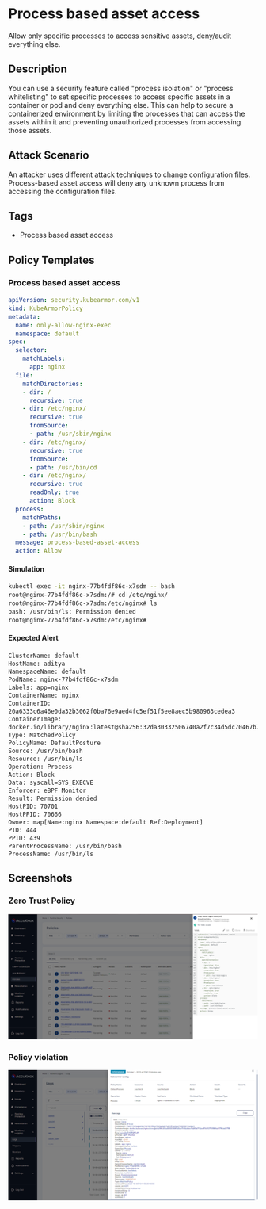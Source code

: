 # Process based asset access
Allow only specific processes to access sensitive assets, deny/audit everything else.

## Description
You can use a security feature called "process isolation" or "process whitelisting" to set specific processes to access specific assets in a container or pod and deny everything else. This can help to secure a containerized environment by limiting the processes that can access the assets within it and preventing unauthorized processes from accessing those assets.

## Attack Scenario
An attacker uses different attack techniques to change configuration files. Process-based asset access will deny any unknown process from accessing the configuration files.

## Tags
- Process based asset access

## Policy Templates
### Process based asset access
```yaml
apiVersion: security.kubearmor.com/v1
kind: KubeArmorPolicy
metadata:
  name: only-allow-nginx-exec
  namespace: default
spec:
  selector:
    matchLabels:
      app: nginx
  file:
    matchDirectories:
    - dir: /
      recursive: true
    - dir: /etc/nginx/
      recursive: true
      fromSource:
      - path: /usr/sbin/nginx
    - dir: /etc/nginx/
      recursive: true
      fromSource:
      - path: /usr/bin/cd
    - dir: /etc/nginx/
      recursive: true
      readOnly: true
      action: Block
  process:
    matchPaths:
    - path: /usr/sbin/nginx
    - path: /usr/bin/bash
  message: process-based-asset-access
  action: Allow
```
#### Simulation
```sh
kubectl exec -it nginx-77b4fdf86c-x7sdm -- bash
root@nginx-77b4fdf86c-x7sdm:/# cd /etc/nginx/
root@nginx-77b4fdf86c-x7sdm:/etc/nginx# ls
bash: /usr/bin/ls: Permission denied
root@nginx-77b4fdf86c-x7sdm:/etc/nginx#
```

#### Expected Alert
```
ClusterName: default
HostName: aditya
NamespaceName: default
PodName: nginx-77b4fdf86c-x7sdm
Labels: app=nginx
ContainerName: nginx
ContainerID: 20a6333c6a46e0da32b3062f0ba76e9aed4fc5ef51f5ee8aec5b980963cedea3
ContainerImage: docker.io/library/nginx:latest@sha256:32da30332506740a2f7c34d5dc70467b7f14ec67d912703568daff790ab3f755
Type: MatchedPolicy
PolicyName: DefaultPosture
Source: /usr/bin/bash
Resource: /usr/bin/ls
Operation: Process
Action: Block
Data: syscall=SYS_EXECVE
Enforcer: eBPF Monitor
Result: Permission denied
HostPID: 70701
HostPPID: 70666
Owner: map[Name:nginx Namespace:default Ref:Deployment]
PID: 444
PPID: 439
ParentProcessName: /usr/bin/bash
ProcessName: /usr/bin/ls
```



## Screenshots
### Zero Trust Policy
![](../images/cards/proc-base-acc-0.png)

### Policy violation
![](../images/cards/proc-base-acc-1.png)

